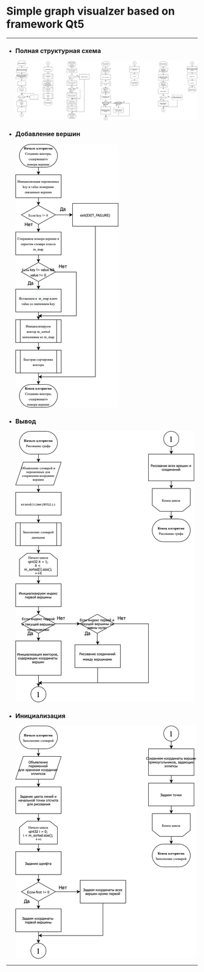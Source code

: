 <h1>Simple graph visualzer based on framework Qt5</h1>

---
<ul>
  <li><h3>Полная структурная схема</h3>
    <img src="https://github.com/shadowk1337/graph-visualizer/blob/main/main-2-3-2.png?raw=true">
  </li>
  <li><h3>Добавление вершин</h3>
    <img src="https://github.com/shadowk1337/graph-visualizer/blob/main/addVert.png?raw=true">
  </li>
  <li><h3>Вывод</h3>
    <img src="https://github.com/shadowk1337/graph-visualizer/blob/main/paint.png?raw=true">
  </li>
  <li><h3>Инициализация</h3>
    <img src="https://github.com/shadowk1337/graph-visualizer/blob/main/fill.png?raw=true">
  </li>
</ul>

---

